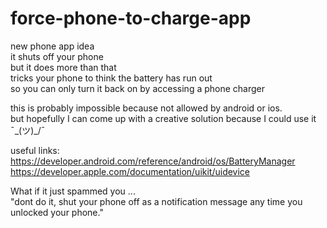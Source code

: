 # force-phone-to-charge-app

new phone app idea
<br/>it shuts off your phone
<br/>but it does more than that
<br/>tricks your phone to think the battery has run out
<br/>so you can only turn it back on by accessing a phone charger


this is probably impossible because not allowed by android or ios. 
<br/>but hopefully I can come up with a creative solution because I could use it ¯\_(ツ)_/¯

useful links:
<br/>https://developer.android.com/reference/android/os/BatteryManager
<br/>https://developer.apple.com/documentation/uikit/uidevice

What if it just spammed you ... 
<br/>"dont do it, shut your phone off as a notification message any time you unlocked your phone."
